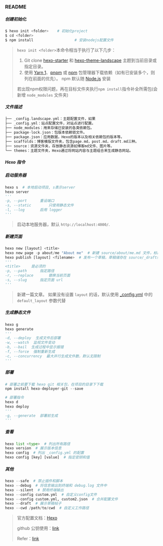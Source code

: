 ### README

##### 创建初始化

```python
$ hexo init <folder>	# 初始化project
$ cd <folder> 
$ npm install					# 安装nodejs配置文件
```

>`hexo init <folder>`本命令相当于执行了以下几步：
>
>1. Git clone [hexo-starter](https://github.com/hexojs/hexo-starter) 和 [hexo-theme-landscape](https://github.com/hexojs/hexo-theme-landscape) 主题到当前目录或指定目录。
>2. 使用 [Yarn 1](https://classic.yarnpkg.com/lang/en/)、[pnpm](https://pnpm.io/zh/) 或 [npm](https://docs.npmjs.com/cli/install) 包管理器下载依赖（如有已安装多个，则列在前面的优先）。 npm 默认随 [Node.js](https://hexo.io/zh-cn/docs/index.html#安装-Node-js) 安装
>
>若出现npm权限问题，再在目标文件夹执行`npm install`指令补全所需包(会新增 `node_modules` 文件夹)

##### 文件描述

```c++
├── _config.landscape.yml：主题配置文件，如果
├── _config.yml：站点配置文件，对站点进行配置。
├── node_modules：用来存储已安装的各类依赖包。
├── package-lock.json：包版本依赖锁文件。
├── package.json：应用数据，Hexo的版本以及相关依赖包的版本等。
├── scaffolds：博客模版文件夹，包含page.md，post.md，draft.md三种。
├── source：资源文件夹，存放静态资源如博客md文件、图片等。
└── themes：主题文件夹，Hexo通过将网站内容与主题组合来生成静态网站。
```



##### Hexo 指令

##### 启动服务器

```python
hexo s  # 本地启动项目, s表示server
hexo server
'''
-p, --port		重设端口
-s, --static		只使用静态文件
-l, --log		启用 logger
'''
```

>启动本地服务器，默认 `http://localhost:4000/`.

##### 新建页面

```python
hexo new [layout] <title>
hexo new page -p about/me "About me"  # 新建 source/about/me.md 文件，标题为"About me"
hexo publish [layout] <filename>  # 发布一个草稿，草稿储存在 source/_drafts
'''
<title>		是必须的
-p, --path		指定路径
-r, --replace		替换当前页面
-s, --slug		指定页面 url
'''
```

> 新建一篇文章。 如果没有设置 `layout` 的话，默认使用 [_config.yml](https://hexo.io/zh-cn/docs/configuration) 中的 `default_layout` 参数代替

##### 生成静态文件

```python
hexo g
hexo generate
'''
-d, --deploy  生成文件后部署
-w, --watch  监视文件变动
-b, --bail  生成过程中显示报错
-f, --force  强制重新生成
-c, --concurrency  最大并行生成文件数，默认无限制
'''
```

##### 部署

```python
# 部署之前要下载 hexo git 相关包，在项目的目录下下载
npm install hexo-deployer-git --save

# 部署指令
hexo d
hexo deploy
'''
-g, --generate	部署前生成
'''
```

##### 查看

```python
hexo list <type>  # 列出所有路径
hexo version  # 展示版本信息
hexo config  # 列出 _config.yml 的配置
hexo config [key] [value]  # 指定密钥和值
```

##### 其他

```python
hexo --safe  # 禁止插件和脚本
hexo --debug  # 将信息输出到终端和 debug.log 文件中
hexo --silent  # 禁用终端输出
hexo --config custom.yml  # 自定义config文件
hexo --config custom.yml, custom2.json  # 合并配置文件
hexo --draft  # 展示草稿帖子
hexo --cwd /path/to/cwd  # 自定义工作路径
```





> 官方配置文档：[Hexo](https://hexo.io/zh-cn/)
>
> github 公钥使用：[link](https://blog.csdn.net/qq_39241986/article/details/120192212)
>
> Refer：[link](https://blog.csdn.net/AI_Green/article/details/121675790)